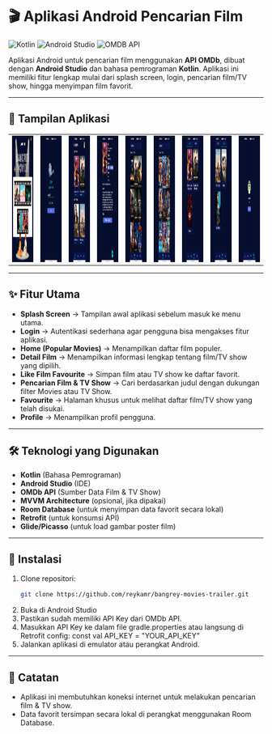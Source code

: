 # 🎬 Aplikasi Android Pencarian Film

![Kotlin](https://img.shields.io/badge/Kotlin-7F52FF?style=for-the-badge&logo=kotlin&logoColor=white)
![Android Studio](https://img.shields.io/badge/Android_Studio-3DDC84?style=for-the-badge&logo=androidstudio&logoColor=white)
![OMDB API](https://img.shields.io/badge/OMDb_API-black?style=for-the-badge&logo=api&logoColor=white)

Aplikasi Android untuk pencarian film menggunakan **API OMDb**, dibuat dengan **Android Studio** dan bahasa pemrograman **Kotlin**. Aplikasi ini memiliki fitur lengkap mulai dari splash screen, login, pencarian film/TV show, hingga menyimpan film favorit.

---

## 📸 Tampilan Aplikasi
<table>
  <tr>
    <td><img src="screenshot-aplikasi/foto1.jpg" alt="Screenshot 1" width="100%" height="250"></td>
    <td><img src="screenshot-aplikasi/foto2.jpg" alt="Screenshot 2" width="100%" height="250"></td>
    <td><img src="screenshot-aplikasi/foto3.jpg" alt="Screenshot 3" width="100%" height="250"></td>
    <td><img src="screenshot-aplikasi/foto4.jpg" alt="Screenshot 4" width="100%" height="250"></td>
    <td><img src="screenshot-aplikasi/foto5.jpg" alt="Screenshot 5" width="100%" height="250"></td>
    <td><img src="screenshot-aplikasi/foto6.jpg" alt="Screenshot 6" width="100%" height="250"></td>
    <td><img src="screenshot-aplikasi/foto7.jpg" alt="Screenshot 7" width="100%" height="250"></td>
    <td><img src="screenshot-aplikasi/foto8.jpg" alt="Screenshot 8" width="100%" height="250"></td>
    <td><img src="screenshot-aplikasi/foto9.jpg" alt="Screenshot 9" width="100%" height="250"></td>
  </tr>
</table>

---

## ✨ Fitur Utama
- **Splash Screen** → Tampilan awal aplikasi sebelum masuk ke menu utama.  
- **Login** → Autentikasi sederhana agar pengguna bisa mengakses fitur aplikasi.  
- **Home (Popular Movies)** → Menampilkan daftar film populer.  
- **Detail Film** → Menampilkan informasi lengkap tentang film/TV show yang dipilih.  
- **Like Film Favourite** → Simpan film atau TV show ke daftar favorit.  
- **Pencarian Film & TV Show** → Cari berdasarkan judul dengan dukungan filter Movies atau TV Show.  
- **Favourite** → Halaman khusus untuk melihat daftar film/TV show yang telah disukai.  
- **Profile** → Menampilkan profil pengguna.

---

## 🛠 Teknologi yang Digunakan
- **Kotlin** (Bahasa Pemrograman)
- **Android Studio** (IDE)
- **OMDb API** (Sumber Data Film & TV Show)
- **MVVM Architecture** (opsional, jika dipakai)
- **Room Database** (untuk menyimpan data favorit secara lokal)
- **Retrofit** (untuk konsumsi API)
- **Glide/Picasso** (untuk load gambar poster film)

---

## 🚀 Instalasi
1. Clone repositori:
   ```bash
   git clone https://github.com/reykamr/bangrey-movies-trailer.git
2. Buka di Android Studio
3. Pastikan sudah memiliki API Key dari OMDb API.
4. Masukkan API Key ke dalam file gradle.properties atau langsung di Retrofit config:
   const val API_KEY = "YOUR_API_KEY"
5. Jalankan aplikasi di emulator atau perangkat Android.

---

## 📌 Catatan
- Aplikasi ini membutuhkan koneksi internet untuk melakukan pencarian film & TV show.
- Data favorit tersimpan secara lokal di perangkat menggunakan Room Database.
